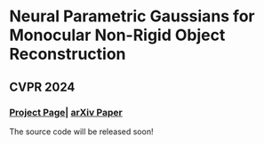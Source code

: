 # Neural Parametric Gaussians for Monocular Non-Rigid Object Reconstruction

## CVPR 2024

### [Project Page](https://geometric-rl.mpi-inf.mpg.de/npg/)| [arXiv Paper](https://arxiv.org/abs/2312.01196)

The source code will be released soon!

